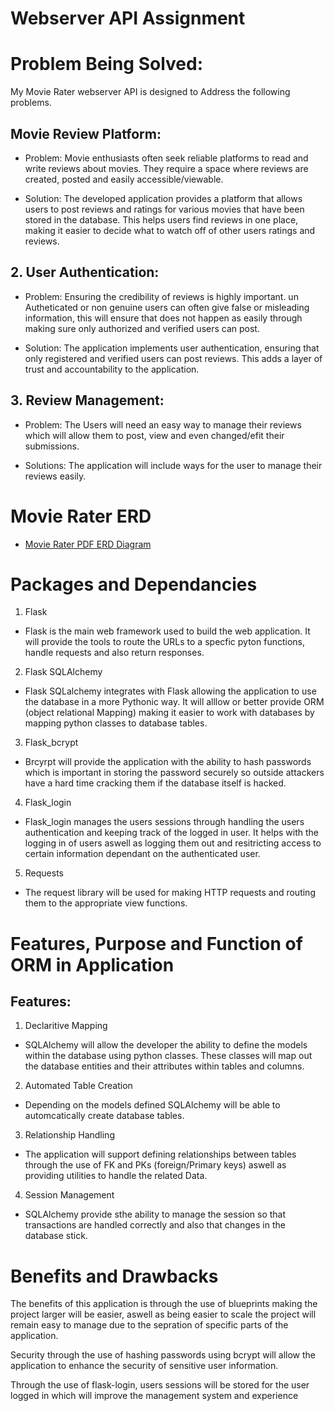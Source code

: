 # Webserver API Assignment

# Problem Being Solved:

My Movie Rater webserver API is designed to Address the following problems.

## Movie Review Platform:

- Problem: Movie enthusiasts often seek reliable platforms to read and write reviews about movies. They require a space where reviews are created, posted and easily accessible/viewable.

- Solution: The developed application provides a platform that allows users to post reviews and ratings for various movies that have been stored in the database. This helps users find reviews in one place, making it easier to decide what to watch off of other users ratings and reviews.

## 2. User Authentication:

- Problem: Ensuring the credibility of reviews is highly important. un Autheticated or non genuine users can often give false or misleading information, this will ensure that does not happen as easily through making sure only authorized and verified users can post.

- Solution: The application implements user authentication, ensuring that only registered and verified users can post reviews. This adds a layer of trust and accountability to the application.

## 3. Review Management:

- Problem: The Users will need an easy way to manage their reviews which will allow them to post, view and even changed/efit their submissions.

- Solutions: The application will include ways for the user to manage their reviews easily.

# Movie Rater ERD

- [Movie Rater PDF ERD Diagram](/Docs/Pics-files/WebServerAPI.drawio.pdf)

# Packages and Dependancies 

1. Flask

- Flask is the main web framework used to build the web application. It will provide the tools to route the URLs to a specfic pyton functions, handle requests and also return responses.

2. Flask SQLAlchemy

- Flask SQLalchemy integrates with Flask allowing the application to use the database in a more Pythonic way. It will alllow or better provide ORM (object relational Mapping) making it easier to work with databases by mapping python classes to database tables.

3. Flask_bcrypt

- Brcyrpt will provide the application with the ability to hash passwords which is important in storing the password securely so outside attackers have a hard time cracking them if the database itself is hacked.

4. Flask_login

- Flask_login manages the users sessions through handling the users authentication and keeping track of the logged in user. It helps with the logging in of users aswell as logging them out and resitricting access to certain information dependant on the authenticated user.

5. Requests

- The request library will be used for making HTTP requests and routing them to the appropriate view functions.

# Features, Purpose and Function of ORM in Application

## Features: 

1. Declaritive Mapping

- SQLAlchemy will allow the developer the ability to define the models within the database using python classes. These classes will map out the database entities and their attributes within tables and columns.

2. Automated Table Creation

- Depending on the models defined SQLAlchemy will be able to automcatically create database tables.

3. Relationship Handling

- The application will support defining relationships between tables through the use of FK and PKs (foreign/Primary keys) aswell as providing utilities to handle the related Data.

4. Session Management
- SQLAlchemy provide sthe ability to manage the session so that transactions are handled correctly and also that changes in the database stick.

# Benefits and Drawbacks

The benefits of this application is through the use of blueprints making the project larger will be easier, aswell as being easier to scale the project will remain easy to manage due to the sepration of specific parts of the application. 

Security through the use of hashing passwords using bcrypt will allow the application to enhance the security of sensitive user information.

Through the use of flask-login, users sessions will be stored for the user logged in which will improve the management system and experience
